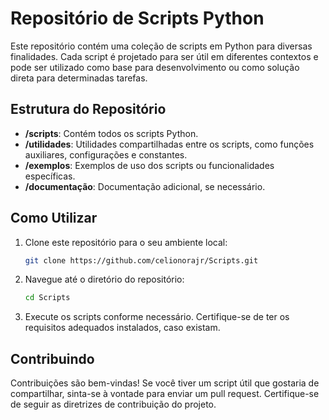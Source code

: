 # Repositório de Scripts Python

Este repositório contém uma coleção de scripts em Python para diversas finalidades. Cada script é projetado para ser útil em diferentes contextos e pode ser utilizado como base para desenvolvimento ou como solução direta para determinadas tarefas.

## Estrutura do Repositório

- **/scripts**: Contém todos os scripts Python.
- **/utilidades**: Utilidades compartilhadas entre os scripts, como funções auxiliares, configurações e constantes.
- **/exemplos**: Exemplos de uso dos scripts ou funcionalidades específicas.
- **/documentação**: Documentação adicional, se necessário.

## Como Utilizar

1. Clone este repositório para o seu ambiente local:

    ```bash
    git clone https://github.com/celionorajr/Scripts.git
    ```

2. Navegue até o diretório do repositório:

    ```bash
    cd Scripts
    ```

3. Execute os scripts conforme necessário. Certifique-se de ter os requisitos adequados instalados, caso existam.

## Contribuindo

Contribuições são bem-vindas! Se você tiver um script útil que gostaria de compartilhar, sinta-se à vontade para enviar um pull request. Certifique-se de seguir as diretrizes de contribuição do projeto.


